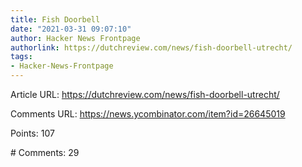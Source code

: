 ```yaml
---
title: Fish Doorbell
date: "2021-03-31 09:07:10"
author: Hacker News Frontpage
authorlink: https://dutchreview.com/news/fish-doorbell-utrecht/
tags:
- Hacker-News-Frontpage
---
```


<p>Article URL: <a href="https://dutchreview.com/news/fish-doorbell-utrecht/">https://dutchreview.com/news/fish-doorbell-utrecht/</a></p>
<p>Comments URL: <a href="https://news.ycombinator.com/item?id=26645019">https://news.ycombinator.com/item?id=26645019</a></p>
<p>Points: 107</p>
<p># Comments: 29</p>
